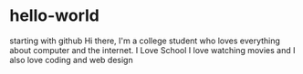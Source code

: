 # hello-world
starting with github
Hi there, I'm a college student who loves everything about computer and the internet. I Love School
I love watching movies and
I also love coding and web design
